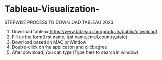 # Tableau-Visualization-
STEPWISE PROCESS TO DOWNLOAD TABLEAU 2023
1. Download tableau(https://www.tableau.com/products/public/download)
2. Fill up the form(first name, last name,email,country,state)
3. Download based on MAC or Window
4. Double-click on the application and click agree
5. After download, You can type (Type here to search in window)
